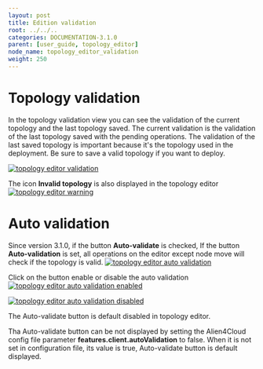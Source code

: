 ```yaml
---
layout: post
title: Edition validation
root: ../../..
categories: DOCUMENTATION-3.1.0
parent: [user_guide, topology_editor]
node_name: topology_editor_validation
weight: 250
---
```


# Topology validation

In the topology validation  view you can see the validation of the current topology and the last topology saved.
The current validation is the validation of the last topology saved with the pending operations.
The validation of the last saved topology is important because it's the topology used in the deployment.
Be sure to save a valid topology if you want to deploy.

[![topology editor validation](../../images/3.1.0/user_guide/topology_editor/topology_editor_validation.png)](../../images/3.1.0/user_guide/topology_editor/topology_editor_validation.png)


The icon **Invalid topology** is also displayed in the topology editor
[![topology editor warning](../../images/3.1.0/user_guide/topology_editor/topology_editor_validation_icon.png)](../../images/3.1.0/user_guide/topology_editor/topology_editor_validation_icon.png)


# Auto validation

Since version 3.1.0, if the button __Auto-validate__ is checked, If the button __Auto-validation__ is set, all operations on the editor except node move will check if the topology is valid. 
[![topology editor auto validation](../../images/3.1.0/user_guide/topology_editor/topology_editor_validation_icon_2.png)](../../images/3.1.0/user_guide/topology_editor/topology_editor_validation_icon_2.png)

Click on the button enable or disable the auto validation
[![topology editor auto validation enabled](../../images/3.1.0/user_guide/topology_editor/topology_editor_validation_auto_1.png)](../../images/3.1.0/user_guide/topology_editor/topology_editor_validation_auto_1.png)


[![topology editor auto validation disabled](../../images/3.1.0/user_guide/topology_editor/topology_editor_validation_auto_2.png)](../../images/3.1.0/user_guide/topology_editor/topology_editor_validation_auto_2.png)

The Auto-validate button is default disabled in topology editor.

Tha Auto-validate button can be not displayed by setting the Alien4Cloud config file parameter **features.client.autoValidation** to false.
When it is not set in configuration file, its value is true, Auto-validate button is default displayed.

